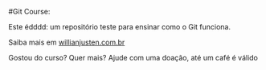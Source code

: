 #Git Course:

Este édddd: um repositório teste para ensinar como o Git funciona.

Saiba mais em [willianjusten.com.br](http:/willianjusten.com.br)


Gostou do curso? Quer mais? Ajude com uma doação, até um café é válido

